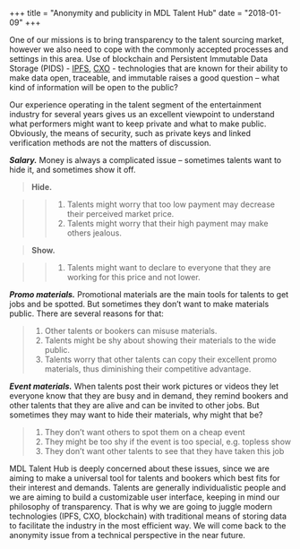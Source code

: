 +++
title = "Anonymity and publicity in MDL Talent Hub"
date = "2018-01-09"
+++

One of our missions is to bring transparency to the talent sourcing market, however we also need to cope with the commonly accepted processes and settings in this area. Use of blockchain and Persistent Immutable Data Storage (PIDS) - [IPFS](https://ipfs.io/), [CXO](https://www.skycoin.net/) - technologies that are known for their ability to make data open, traceable, and immutable raises a good question – what kind of information will be open to the public?

Our experience operating in the talent segment of the entertainment industry for several years gives us an excellent viewpoint to understand what performers might want to keep private and what to make public. Obviously, the means of security, such as private keys and linked verification methods are not the matters of discussion.

***Salary.*** Money is always a complicated issue – sometimes talents want to hide it, and sometimes show it off.

>**Hide.**

>>  1. Talents might worry that too low payment may decrease their perceived market price.
>>  2. Talents might worry that their high payment may make others jealous.

>**Show.**

>>  1. Talents might want to declare to everyone that they are working for this price and not lower.

***Promo materials.*** Promotional materials are the main tools for talents to get jobs and be spotted. But sometimes they don’t want to make materials public. There are several reasons for that:

>  1.	Other talents or bookers can misuse materials.
>  2.	Talents might be shy about showing their materials to the wide public.
>  3.	Talents worry that other talents can copy their excellent promo materials, thus diminishing their competitive advantage.

***Event materials.*** When talents post their work pictures or videos they let everyone know that they are busy and in demand, they remind bookers and other talents that they are alive and can be invited to other jobs. But sometimes they may want to hide their materials, why might that be?

>  1.	They don’t want others to spot them on a cheap event
>  2.	They might be too shy if the event is too special, e.g. topless show
>  3.	They don’t want other talents to see that they have taken this job

MDL Talent Hub is deeply concerned about these issues, since we are aiming to make a universal tool for talents and bookers which best fits for their interest and demands. Talents are generally individualistic people and we are aiming to build a customizable user interface, keeping in mind our philosophy of transparency. That is why we are going to juggle modern technologies (IPFS, CXO, blockchain) with traditional means of storing data to facilitate the industry in the most efficient way.  We will come back to the anonymity issue from a technical perspective in the near future.
